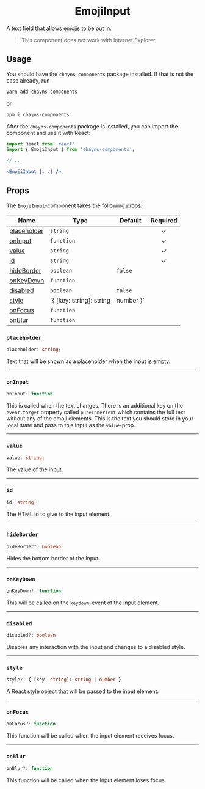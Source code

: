 <div align="center"><h1>EmojiInput</h1></div>

A text field that allows emojis to be put in.

> This component does not work with Internet Explorer.

## Usage

You should have the `chayns-components` package installed. If that is not the
case already, run

```bash
yarn add chayns-components
```

or

```bash
npm i chayns-components
```

After the `chayns-components` package is installed, you can import the component
and use it with React:

```jsx
import React from 'react'
import { EmojiInput } from 'chayns-components';

// ...

<EmojiInput {...} />
```

## Props

The `EmojiInput`-component takes the following props:

| Name                        | Type                     | Default   | Required |
| --------------------------- | ------------------------ | --------- | :------: |
| [placeholder](#placeholder) | `string`                 |           |    ✓     |
| [onInput](#oninput)         | `function`               |           |    ✓     |
| [value](#value)             | `string`                 |           |    ✓     |
| [id](#id)                   | `string`                 |           |    ✓     |
| [hideBorder](#hideborder)   | `boolean`                | `false`   |          |
| [onKeyDown](#onkeydown)     | `function`               |           |          |
| [disabled](#disabled)       | `boolean`                | `false`   |          |
| [style](#style)             | `{ [key: string]: string | number }` |          |  |
| [onFocus](#onfocus)         | `function`               |           |          |
| [onBlur](#onblur)           | `function`               |           |          |

### `placeholder`

```ts
placeholder: string;
```

Text that will be shown as a placeholder when the input is empty.

---

### `onInput`

```ts
onInput: function
```

This is called when the text changes. There is an additional key on the
`event.target` property called `pureInnerText` which contains the full text
without any of the emoji elements. This is the text you should store in your
local state and pass to this input as the `value`-prop.

---

### `value`

```ts
value: string;
```

The value of the input.

---

### `id`

```ts
id: string;
```

The HTML id to give to the input element.

---

### `hideBorder`

```ts
hideBorder?: boolean
```

Hides the bottom border of the input.

---

### `onKeyDown`

```ts
onKeyDown?: function
```

This will be called on the `keydown`-event of the input element.

---

### `disabled`

```ts
disabled?: boolean
```

Disables any interaction with the input and changes to a disabled style.

---

### `style`

```ts
style?: { [key: string]: string | number }
```

A React style object that will be passed to the input element.

---

### `onFocus`

```ts
onFocus?: function
```

This function will be called when the input element receives focus.

---

### `onBlur`

```ts
onBlur?: function
```

This function will be called when the input element loses focus.

